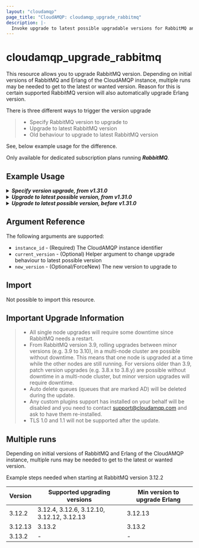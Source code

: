 ```yaml
---
layout: "cloudamqp"
page_title: "CloudAMQP: cloudamqp_upgrade_rabbitmq"
description: |-
  Invoke upgrade to latest possible upgradable versions for RabbitMQ and Erlang.
---
```


# cloudamqp_upgrade_rabbitmq

This resource allows you to upgrade RabbitMQ version. Depending on initial versions of RabbitMQ and Erlang of the CloudAMQP instance, multiple runs may be needed to get to the latest or wanted version. Reason for this is certain supported RabbitMQ version will also automatically upgrade Erlang version.

There is three different ways to trigger the version upgrade

> - Specify RabbitMQ version to upgrade to
> - Upgrade to latest RabbitMQ version
> - Old behaviour to upgrade to latest RabbitMQ version

See, below example usage for the difference.

Only available for dedicated subscription plans running ***RabbitMQ***.

## Example Usage

<details>
  <summary>
    <b>
      <i>Specify version upgrade, from v1.31.0</i>
    </b>
  </summary>

Specify the version to upgrade to. List available upgradable versions, use [CloudAMQP API](https://docs.cloudamqp.com/cloudamqp_api.html#get-available-versions).
After the upgrade finished, there can still be newer versions available.

```hcl
resource "cloudamqp_instance" "instance" {
  name        = "rabbitmq-version-upgrade-test"
  plan        = "bunny-1"
  region      = "amazon-web-services::us-west-1"
}

resource "cloudamqp_upgrade_rabbitmq" "upgrade" {
  instance_id     = cloudamqp_instance.instance.id
  new_version     = "3.13.2"
}
```

</details>

<details>
  <summary>
    <b>
      <i>Upgrade to latest possible version, from v1.31.0</i>
    </b>
  </summary>

This will upgrade RabbitMQ to the latest possible version detected by the data source `cloudamqp_upgradable_versions`.
Multiple runs can be needed to upgrade the version even further.

```hcl
resource "cloudamqp_instance" "instance" {
  name        = "rabbitmq-version-upgrade-test"
  plan        = "bunny-1"
  region      = "amazon-web-services::us-west-1"
}

data "cloudamqp_upgradable_versions" "upgradable_versions" {
  instance_id = cloudamqp_instance.instance.id
}

resource "cloudamqp_upgrade_rabbitmq" "upgrade" {
  instance_id     = cloudamqp_instance.instance.id
  current_version = cloudamqp_instance.instance.rmq_version
  new_version     = data.cloudamqp_upgradable_versions.upgradable_versions.new_rabbitmq_version
}
```

</details>

<details>
  <summary>
    <b>
      <i>Upgrade to latest possible version, before v1.31.0</i>
    </b>
  </summary>

Old behaviour of the upgrading the RabbitMQ version. No longer recommended.

```hcl
# Retrieve latest possible upgradable versions for RabbitMQ and Erlang
data "cloudamqp_upgradable_versions" "versions" {
  instance_id = cloudamqp_instance.instance.id
}

# Invoke automatically upgrade to latest possible upgradable versions for RabbitMQ and Erlang
resource "cloudamqp_upgrade_rabbitmq" "upgrade" {
  instance_id = cloudamqp_instance.instance.id
}
```

```hcl
# Retrieve latest possible upgradable versions for RabbitMQ and Erlang
data "cloudamqp_upgradable_versions" "versions" {
  instance_id = cloudamqp_instance.instance.id
}

# Delete the resource
# resource "cloudamqp_upgrade_rabbitmq" "upgrade" {
#   instance_id = cloudamqp_instance.instance.id
# }
```

If newer version is still available to be upgradable in the data source, re-run again.

```hcl
# Retrieve latest possible upgradable versions for RabbitMQ and Erlang
data "cloudamqp_upgradable_versions" "versions" {
  instance_id = cloudamqp_instance.instance.id
}

# Invoke automatically upgrade to latest possible upgradable versions for RabbitMQ and Erlang
resource "cloudamqp_upgrade_rabbitmq" "upgrade" {
  instance_id = cloudamqp_instance.instance.id
}
```

</details>

## Argument Reference

The following arguments are supported:

* `instance_id` - (Required) The CloudAMQP instance identifier
* `current_version` - (Optional) Helper argument to change upgrade behaviour to latest possible version
* `new_version` - (Optional/ForceNew) The new version to upgrade to

## Import

Not possible to import this resource.

## Important Upgrade Information

> - All single node upgrades will require some downtime since RabbitMQ needs a restart.
> - From RabbitMQ version 3.9, rolling upgrades between minor versions (e.g. 3.9 to 3.10), in a multi-node cluster are possible without downtime. This means that one node is upgraded at a time while the other nodes are still running. For versions older than 3.9, patch version upgrades (e.g. 3.8.x to 3.8.y) are possible without downtime in a multi-node cluster, but minor version upgrades will require downtime. 
> - Auto delete queues (queues that are marked AD) will be deleted during the update.
> - Any custom plugins support has installed on your behalf will be disabled and you need to contact support@cloudamqp.com and ask to have them re-installed.
> - TLS 1.0 and 1.1 will not be supported after the update.

## Multiple runs

Depending on initial versions of RabbitMQ and Erlang of the CloudAMQP instance, multiple runs may be needed to get to the latest or wanted version.

Example steps needed when starting at RabbitMQ version 3.12.2

|  Version         | Supported upgrading versions              | Min version to upgrade Erlang |
|------------------|-------------------------------------------|-------------------------------|
| 3.12.2           | 3.12.4, 3.12.6, 3.12.10, 3.12.12, 3.12.13 | 3.12.13                       |
| 3.12.13          | 3.13.2                                    | 3.13.2                        |
| 3.13.2           | -                                         | -                             |
